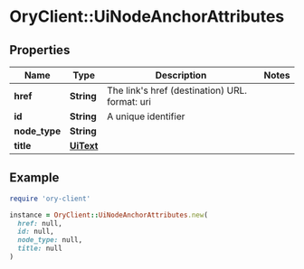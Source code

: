 # OryClient::UiNodeAnchorAttributes

## Properties

| Name | Type | Description | Notes |
| ---- | ---- | ----------- | ----- |
| **href** | **String** | The link&#39;s href (destination) URL.  format: uri |  |
| **id** | **String** | A unique identifier |  |
| **node_type** | **String** |  |  |
| **title** | [**UiText**](UiText.md) |  |  |

## Example

```ruby
require 'ory-client'

instance = OryClient::UiNodeAnchorAttributes.new(
  href: null,
  id: null,
  node_type: null,
  title: null
)
```


